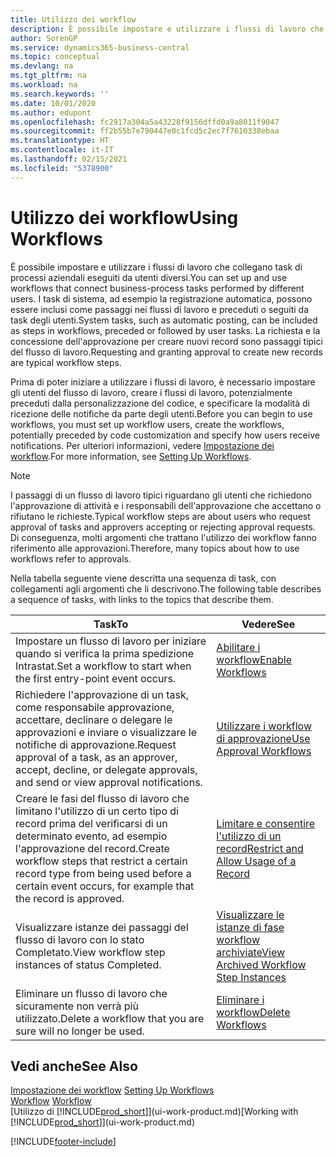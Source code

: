 ```yaml
---
title: Utilizzo dei workflow
description: È possibile impostare e utilizzare i flussi di lavoro che collegano task di processi aziendali eseguiti da utenti diversi. Informazioni sui differenti passaggi da eseguire per iniziare a utilizzare i flussi di lavoro.
author: SorenGP
ms.service: dynamics365-business-central
ms.topic: conceptual
ms.devlang: na
ms.tgt_pltfrm: na
ms.workload: na
ms.search.keywords: ''
ms.date: 10/01/2020
ms.author: edupont
ms.openlocfilehash: fc2917a304a5a43228f9156dffd0a9a8011f9047
ms.sourcegitcommit: ff2b55b7e790447e0c1fcd5c2ec7f7610338ebaa
ms.translationtype: HT
ms.contentlocale: it-IT
ms.lasthandoff: 02/15/2021
ms.locfileid: "5378900"
---
```

# <a name="using-workflows"></a><span data-ttu-id="24620-104">Utilizzo dei workflow</span><span class="sxs-lookup"><span data-stu-id="24620-104">Using Workflows</span></span>
<span data-ttu-id="24620-105">È possibile impostare e utilizzare i flussi di lavoro che collegano task di processi aziendali eseguiti da utenti diversi.</span><span class="sxs-lookup"><span data-stu-id="24620-105">You can set up and use workflows that connect business-process tasks performed by different users.</span></span> <span data-ttu-id="24620-106">I task di sistema, ad esempio la registrazione automatica, possono essere inclusi come passaggi nei flussi di lavoro e preceduti o seguiti da task degli utenti.</span><span class="sxs-lookup"><span data-stu-id="24620-106">System tasks, such as automatic posting, can be included as steps in workflows, preceded or followed by user tasks.</span></span> <span data-ttu-id="24620-107">La richiesta e la concessione dell'approvazione per creare nuovi record sono passaggi tipici del flusso di lavoro.</span><span class="sxs-lookup"><span data-stu-id="24620-107">Requesting and granting approval to create new records are typical workflow steps.</span></span>  

 <span data-ttu-id="24620-108">Prima di poter iniziare a utilizzare i flussi di lavoro, è necessario impostare gli utenti del flusso di lavoro, creare i flussi di lavoro, potenzialmente preceduti dalla personalizzazione del codice, e specificare la modalità di ricezione delle notifiche da parte degli utenti.</span><span class="sxs-lookup"><span data-stu-id="24620-108">Before you can begin to use workflows, you must set up workflow users, create the workflows, potentially preceded by code customization and specify how users receive notifications.</span></span> <span data-ttu-id="24620-109">Per ulteriori informazioni, vedere [Impostazione dei workflow](across-set-up-workflows.md).</span><span class="sxs-lookup"><span data-stu-id="24620-109">For more information, see [Setting Up Workflows](across-set-up-workflows.md).</span></span>  

> [!NOTE]  
>  <span data-ttu-id="24620-110">I passaggi di un flusso di lavoro tipici riguardano gli utenti che richiedono l'approvazione di attività e i responsabili dell'approvazione che accettano o rifiutano le richieste.</span><span class="sxs-lookup"><span data-stu-id="24620-110">Typical workflow steps are about users who request approval of tasks and approvers accepting or rejecting approval requests.</span></span> <span data-ttu-id="24620-111">Di conseguenza, molti argomenti che trattano l'utilizzo dei workflow fanno riferimento alle approvazioni.</span><span class="sxs-lookup"><span data-stu-id="24620-111">Therefore, many topics about how to use workflows refer to approvals.</span></span>  

 <span data-ttu-id="24620-112">Nella tabella seguente viene descritta una sequenza di task, con collegamenti agli argomenti che li descrivono.</span><span class="sxs-lookup"><span data-stu-id="24620-112">The following table describes a sequence of tasks, with links to the topics that describe them.</span></span>  

|<span data-ttu-id="24620-113">**Task**</span><span class="sxs-lookup"><span data-stu-id="24620-113">**To**</span></span>|<span data-ttu-id="24620-114">**Vedere**</span><span class="sxs-lookup"><span data-stu-id="24620-114">**See**</span></span>|  
|------------|-------------|  
|<span data-ttu-id="24620-115">Impostare un flusso di lavoro per iniziare quando si verifica la prima spedizione Intrastat.</span><span class="sxs-lookup"><span data-stu-id="24620-115">Set a workflow to start when the first entry-point event occurs.</span></span>|[<span data-ttu-id="24620-116">Abilitare i workflow</span><span class="sxs-lookup"><span data-stu-id="24620-116">Enable Workflows</span></span>](across-how-to-enable-workflows.md)|  
|<span data-ttu-id="24620-117">Richiedere l'approvazione di un task, come responsabile approvazione, accettare, declinare o delegare le approvazioni e inviare o visualizzare le notifiche di approvazione.</span><span class="sxs-lookup"><span data-stu-id="24620-117">Request approval of a task, as an approver, accept, decline, or delegate approvals, and send or view approval notifications.</span></span>|[<span data-ttu-id="24620-118">Utilizzare i workflow di approvazione</span><span class="sxs-lookup"><span data-stu-id="24620-118">Use Approval Workflows</span></span>](across-how-use-approval-workflows.md)|  
|<span data-ttu-id="24620-119">Creare le fasi del flusso di lavoro che limitano l'utilizzo di un certo tipo di record prima del verificarsi di un determinato evento, ad esempio l'approvazione del record.</span><span class="sxs-lookup"><span data-stu-id="24620-119">Create workflow steps that restrict a certain record type from being used before a certain event occurs, for example that the record is approved.</span></span>|[<span data-ttu-id="24620-120">Limitare e consentire l'utilizzo di un record</span><span class="sxs-lookup"><span data-stu-id="24620-120">Restrict and Allow Usage of a Record</span></span>](across-how-to-restrict-and-allow-usage-of-a-record.md)|  
|<span data-ttu-id="24620-121">Visualizzare istanze dei passaggi del flusso di lavoro con lo stato Completato.</span><span class="sxs-lookup"><span data-stu-id="24620-121">View workflow step instances of status Completed.</span></span>|[<span data-ttu-id="24620-122">Visualizzare le istanze di fase workflow archiviate</span><span class="sxs-lookup"><span data-stu-id="24620-122">View Archived Workflow Step Instances</span></span>](across-how-to-view-archived-workflow-step-instances.md)|  
|<span data-ttu-id="24620-123">Eliminare un flusso di lavoro che sicuramente non verrà più utilizzato.</span><span class="sxs-lookup"><span data-stu-id="24620-123">Delete a workflow that you are sure will no longer be used.</span></span>|[<span data-ttu-id="24620-124">Eliminare i workflow</span><span class="sxs-lookup"><span data-stu-id="24620-124">Delete Workflows</span></span>](across-how-to-delete-workflows.md)|  

## <a name="see-also"></a><span data-ttu-id="24620-125">Vedi anche</span><span class="sxs-lookup"><span data-stu-id="24620-125">See Also</span></span>  
<span data-ttu-id="24620-126">[Impostazione dei workflow](across-set-up-workflows.md) </span><span class="sxs-lookup"><span data-stu-id="24620-126">[Setting Up Workflows](across-set-up-workflows.md) </span></span>  
<span data-ttu-id="24620-127">[Workflow](across-workflow.md) </span><span class="sxs-lookup"><span data-stu-id="24620-127">[Workflow](across-workflow.md) </span></span>  
<span data-ttu-id="24620-128">[Utilizzo di [!INCLUDE[prod_short](includes/prod_short.md)]](ui-work-product.md)</span><span class="sxs-lookup"><span data-stu-id="24620-128">[Working with [!INCLUDE[prod_short](includes/prod_short.md)]](ui-work-product.md)</span></span>


[!INCLUDE[footer-include](includes/footer-banner.md)]